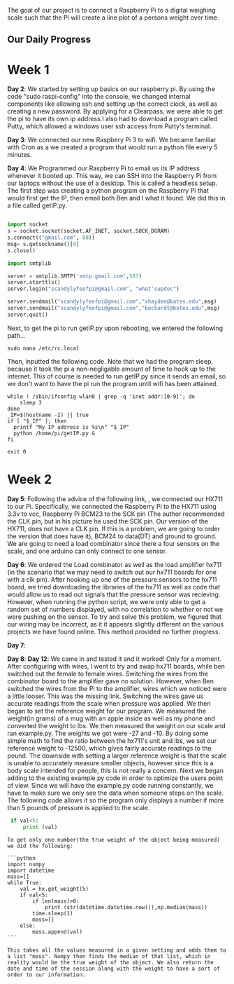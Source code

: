 The goal of our project is to connect a Raspberry Pi to a digital weighing scale such that the Pi will create a line plot of a persons weight over time.
## Our Daily Progress
# Week 1

**Day 2**: We started by setting up basics on our raspberry pi. By using the code "sudo raspi-config" into the console, we changed internal components like allowing ssh and setting up the correct clock, as well as creating a new password. By applying for a Clearpass, we were able to get the pi to have its own ip address.I also had to download a program called Putty, which allowed a windows user ssh access from Putty's terminal. 

**Day 3**: We connected our new Raspbery Pi 3 to wifi. We became familiar with Cron as a we created a program that would run a python file every 5 minutes.

**Day 4**: We Programmed our Raspberry Pi to email us its IP address whenever it booted up. This way, we can SSH into the Raspberry Pi from our laptops without the use of a desktop. This is called a headless setup. The first step was creating a python program on the Raspberry Pi that would first get the IP, then email both Ben and I what it found. We did this in a file called getIP.py.


```python

import socket
s = socket.socket(socket.AF_INET, socket.SOCK_DGRAM)
s.connect(("gmail.com", 80))
msg= s.getsockname()[0]
s.close()

import smtplib

server = smtplib.SMTP('smtp.gmail.com',587)
server.starttls()
server.login("scandylyfeofpi@gmail.com", "what'supdoc")

server.sendmail("scandylyfeofpi@gmail.com","xhayden@bates.edu",msg)
server.sendmail("scandylyfeofpi@gmail.com","beckardt@bates.edu",msg)
server.quit()

```

Next, to get the pi to run getIP.py upon rebooting, we entered the following path...
```shell
sudo nano /etc/rc.local
```

Then, inputted the following code. Note that we had the program sleep, because it took the pi a non-negligable amount of time to hook up to the internet. This of course is needed to run getIP.py since it sends an email, so we don't want to have the pi run the program until wifi has been attained. 

```shell
while ! /sbin/ifconfig wlan0 | grep -q 'inet addr:[0-9]'; do
    sleep 3
done
_IP=$(hostname -I) || true
if [ "$_IP" ]; then
  printf "My IP address is %s\n" "$_IP"
  python /home/pi/getIP.py &
fi

exit 0
```
# Week 2

**Day 5**: Following the advice of the following link, , we connected our HX711 to our Pi. Specifically, we connected the Raspberry Pi to the HX711 using 3.3v to vcc, Raspberry Pi BCM23 to the SCK pin (The author recommended the CLK pin, but in his picture he used the SCK pin. Our version of the HX711, does not have a CLK pin. If this is a problem, we are going to order the version that does have it), BCM24 to data(DT) and ground to ground. We are going to need a load combinator since there a four sensors on the scale, and one arduino can only connect to one sensor.

**Day 6**: We ordered the Load combinator as well as the load amplifier hx711 (in the scenario that we may need to switch out our hx711 boards for one with a clk pin). After hooking up one of the pressure sensors to the hx711 board, we tried downloading the libraries of the hx711 as well as code that would allow us to read out signals that the pressure sensor was recieving. However, when running the python script, we were only able to get a random set of numbers displayed, with no correlation to whether or not we were pushing on the sensor. To try and solve this problem, we figured that our wiring may be incorrect, as it it appears slightly different on the various projects we have found online. This method provided no further progress.

**Day 7**:

**Day 8**:
**Day 12**: We came in and tested it and it worked! Only for a moment. After configuring with wires, I went to try and swap hx711 boards, while ben switched out the female to female wires. Switching the wires from the combinator board to the amplifier gave no solution. However, when Ben switched the wires from the Pi to the amplifier, wires which we noticed were a little looser. This was the missing link. Switching the wires gave us accurate readings from the scale when pressure was applied. We then began to set the reference weight for our program. We measured the weight(in grams) of a mug with an apple inside as well as my phone and converted the weight to lbs. We then measured the weight on our scale and ran example.py. The weights we got were -27 and -10. By doing some simple math to find the ratio between the hx711's unit and lbs, we set our reference weight to -12500, which gives fairly accurate readings to the pound. The downside with setting a larger reference weight is that the scale is unable to accurately measure smaller objects, however since this is a body scale intended for people, this is not really a concern. 
    Next we began adding to the existing example.py code in order to optimize the users point of view. Since we will have the example.py code running constantly, we have to make sure we only see the data when someone steps on the scale. The following code allows it so the program only displays a number if more than 5 pounds of pressure is applied to the scale.
   
   ```python
    if val<5:
        print (val)
   ```
    To get only one number(the true weight of the object being measured) we did the following:
    
    ```python
    import numpy
    import datetime
    mass=[]
    while True:
        val = hx.get_weight(5)
        if val<5:
            if len(mass)>0:
                print (str(datetime.datetime.now()),np.median(mass))
            time.sleep(1)
            mass=[]
        else:
            mass.append(val)
    ```
    
    This takes all the values measured in a given setting and adds them to a list "mass". Numpy then finds the median of that list, which in reality would be the true weight of the object. We also return the date and time of the session along with the weight to have a sort of order to our information.
